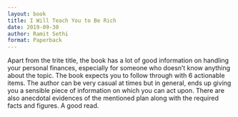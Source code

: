 ```yaml
---
layout: book
title: I Will Teach You to Be Rich
date: 2019-09-30
author: Ramit Sethi
format: Paperback
---
```


Apart from the trite title, the book has a lot of good information on handling your personal finances, especially for someone who doesn’t know anything about the topic. The book expects you to follow through with 6 actionable items. The author can be very casual at times but in general, ends up giving you a sensible piece of information on which you can act upon. There are also anecdotal evidences of the mentioned plan along with the required facts and figures. A good read.
